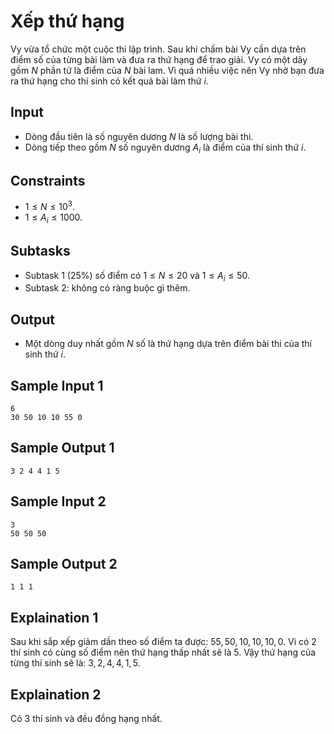 # Xếp thứ hạng

Vy vừa tổ chức một cuộc thi lập trình. Sau khi chấm bài Vy cần dựa trên điểm số của từng bài làm và đưa ra thứ hạng để trao giải. Vy có một dãy gồm $N$ phần tử là điểm của $N$ bài lam. Vì quá nhiều việc nên Vy nhờ bạn đưa ra thứ hạng cho thí sinh có kết quả bài làm thứ $i$.

## Input

- Dòng đầu tiên là số nguyên dương $N$ là số lượng bài thi.
- Dòng tiếp theo gồm $N$ số nguyên dương $A_i$ là điểm của thí sinh thứ $i$. 

## Constraints

- $1 \le N \le 10^3$.
- $1 \le A_i \le 1000$.

## Subtasks

- Subtask 1 ($25\%$) số điểm có $1 \le N \le 20$ và $1 \le A_i \le 50$.
- Subtask 2: không có ràng buộc gì thêm.

## Output

- Một dòng duy nhất gồm $N$ số là thứ hạng dựa trên điểm bài thi của thí sinh thứ $i$.

## Sample Input 1

```
6
30 50 10 10 55 0
```

## Sample Output 1

```
3 2 4 4 1 5
```

## Sample Input 2

```
3
50 50 50
```

## Sample Output 2

```
1 1 1
```

## Explaination 1

Sau khi sắp xếp giảm dần theo số điểm ta được: $55, 50, 10, 10, 10, 0$. Vì có $2$ thí sinh có cùng số điểm nên thứ hạng thấp nhất sẽ là $5$. Vậy thứ hạng của từng thí sinh sẽ là: $3, 2, 4, 4, 1, 5$.

## Explaination 2

Có $3$ thí sinh và đều đồng hạng nhất.